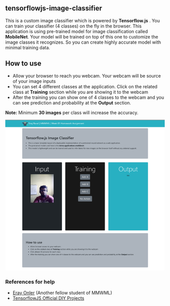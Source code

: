 ## tensorflowjs-image-classifier

This is a custom image classifier which is powered by **Tensorflow.js** . You can train your classifier (4 classes) on the fly in the browser. This application is using pre-trained model for image classification called **MobileNet**. Your model will be trained on top of this one to customize the image classes it recognizes. So you can create highly accurate model with minimal training data.

## How to use

- Allow your browser to reach you webcam. Your webcam will be source of your image inputs
- You can set 4 different classes at the application. Click on the related class at **Training** section while you are showing it to the webcam
- After the training you can show one of 4 classes to the webcam and you can see prediction and probability at the **Output** section.

**Note:** Minimum **30 images** per class will increase the accuracy.

![Screenshot](./display.png)


### References for help
- [Eray Onler](https://bit.ly/2PlsE1n) (Another fellow student of MMWML)
- [TensorflowJS Official DIY Projects](https://github.com/tensorflow/tfjs-examples)
